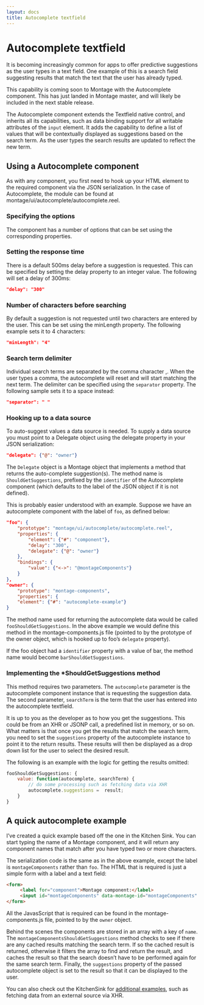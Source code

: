 ```yaml
---
layout: docs
title: Autocomplete textfield
---
```


# Autocomplete textfield
It is becoming increasingly common for apps to offer predictive suggestions as the user types in a text field. One example of this is a search field suggesting results that match the text that the user has already typed.

This capability is coming soon to Montage with the Autocomplete component. This has just landed in Montage master, and will likely be included in the next stable release.

The Autocomplete component extends the Textfield native control, and inherits all its capabilities, such as data binding support for all writable attributes of the `input` element. It adds the capability to define a list of values that will be contextually displayed as suggestions based on the search term. As the user types the search results are updated to reflect the new term.

## Using a Autocomplete component
As with any component, you first need to hook up your HTML element to the required component via the JSON serialization. In the case of Autocomplete, the module can be found at montage/ui/autocomplete/autocomplete.reel.

### Specifying the options
The component has a number of options that can be set using the corresponding properties.

### Setting the response time
There is a default 500ms delay before a suggestion is requested. This can be specified by setting the delay property to an integer value. The following will set a delay of 300ms:
```json
"delay": "300"
```

### Number of characters before searching
By default a suggestion is not requested until two characters are entered by the user. This can be set using the minLength property. The following example sets it to 4 characters:
```json
"minLength": "4"
```

### Search term delimiter
Individual search terms are separated by the comma character ,. When the user types a comma, the autocomplete will reset and will start matching the next term. The delimiter can be specified using the `separator` property. The following sample sets it to a space instead:
```json
"separator": " "
```

### Hooking up to a data source
To auto-suggest values a data source is needed. To supply a data source you must point to a Delegate object using the delegate property in your JSON serialization:
```json
"delegate": {"@": "owner"}
```

The `Delegate` object is a Montage object that implements a method that returns the auto-complete suggestion(s). The method name is `ShouldGetSuggestions`, prefixed by the `identifier` of the Autocomplete component (which defaults to the label of the JSON object if it is not defined).

This is probably easier understood with an example. Suppose we have an autocomplete component with the label of `foo`, as defined below:
```json
"foo": {
    "prototype": "montage/ui/autocomplete/autocomplete.reel",
    "properties": {
        "element": {"#": "component"},
        "delay": "300",
        "delegate": {"@": "owner"}
    },
    "bindings": {
        "value": {"<->": "@montageComponents"}
    }
},
"owner": {
    "prototype": "montage-components",
    "properties": {
    "element": {"#": "autocomplete-example"}
}
```

The method name used for returning the autocomplete data would be called `fooShouldGetSuggestions`. In the above example we would define this method in the montage-components.js file (pointed to by the prototype of the owner object, which is hooked up to foo’s `delegate` property).

If the foo object had a `identifier` property with a value of bar, the method name would become `barShouldGetSuggestions`.

### Implementing the *ShouldGetSuggestions method
This method requires two parameters. The `autocomplete` parameter is the autocomplete component instance that is requesting the suggestion data. The second parameter, `searchTerm` is the term that the user has entered into the autocomplete textfield.

It is up to you as the developer as to how you get the suggestions. This could be from an XHR or JSONP call, a predefined list in memory, or so on. What matters is that once you get the results that match the search term, you need to set the `suggestions` property of the autocomplete instance to point it to the return results. These results will then be displayed as a drop down list for the user to select the desired result.

The following is an example with the logic for getting the results omitted:
```js
fooShouldGetSuggestions: {
    value: function(autocomplete, searchTerm) {
        // do some processing such as fetching data via XHR
        autocomplete.suggestions =  result;
    }
}
```

## A quick autocomplete example
I’ve created a quick example based off the one in the Kitchen Sink. You can start typing the name of a Montage component, and it will return any component names that match after you have typed two or more characters.

The serialization code is the same as in the above example, except the label is `montageComponents` rather than `foo`. The HTML that is required is just a simple form with a label and a text field:
```html
<form>
     <label for="component">Montage component:</label>
     <input id="montageComponents" data-montage-id="montageComponents" type="text" placeholder="Component name" />
</form>
```

All the JavasScript that is required can be found in the montage-components.js file, pointed to by the `owner` object.

Behind the scenes the components are stored in an array with a key of `name`. The `montageComponentsShouldGetSuggestions` method checks to see if there are any cached results matching the search term. If so the cached result is returned, otherwise it filters the array to find and return the result, and caches the result so that the search doesn’t have to be performed again for the same search term. Finally, the `suggestions` property of the passed autocomplete object is set to the result so that it can be displayed to the user.

You can also check out the KitchenSink for [additional examples](http://montagejs.github.com/montage/samples/sink/#autocomplete), such as fetching data from an external source via XHR.
